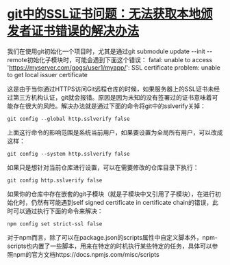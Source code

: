 # [git中的SSL证书问题：无法获取本地颁发者证书错误的解决办法](https://github.com/haoz0x139/myblog/issues/10)

我们在使用git初始化一个项目时，尤其是通过git submodule update --init --remote初始化子模块时，可能会遇到下面这个错误：
fatal: unable to access 'https://myserver.com/gogs/user1/myapp/': SSL certificate problem: unable to get local issuer certificate

这是由于当你通过HTTPS访问Git远程仓库的时候，如果服务器上的SSL证书未经过第三方机构认证，git就会报错。原因是因为未知的没有签署过的证书意味着可能存在很大的风险。解决办法就是通过下面的命令将git中的sslverify关掉：
```
git config --global http.sslverify false
```
上面这行命令的影响范围是系统当前用户，如果要设置为全局所有用户，可以改成这样：
```
git config --system http.sslverify false
```
如果只是想针对当前仓库进行设置，可以在需要修改的仓库目录下执行：
```
git config http.sslverify false
```
如果你的仓库中存在嵌套的git子模块（就是子模块中又引用了子模块），在进行初始化时，仍然有可能遇到self signed certificate in certificate chain的错误，此时可以通过执行下面的命令来解决：
```
npm config set strict-ssl false
```
对于npm而言，除了可以在package.json的scripts属性中自定义脚本外，npm-scripts也内置了一些脚本，用来在特定的时机执行某些特定的任务，具体可以参照npm的官方文档https://docs.npmjs.com/misc/scripts